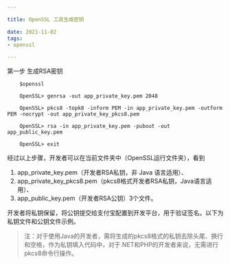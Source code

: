 ```yaml
---

title: OpenSSL 工具生成密钥

date: 2021-11-02
tags:
- openssl

---
```


第一步 生成RSA密钥

````Shell
    $openssl
    
    OpenSSL> genrsa -out app_private_key.pem 2048
    
    OpenSSL> pkcs8 -topk8 -inform PEM -in app_private_key.pem -outform PEM -nocrypt -out app_private_key_pkcs8.pem
    
    OpenSSL> rsa -in app_private_key.pem -pubout -out app_public_key.pem
    
    OpenSSL> exit
````

经过以上步骤，开发者可以在当前文件夹中（OpenSSL运行文件夹），看到

1. app_private_key.pem（开发者RSA私钥，非 Java 语言适用）、
2. app_private_key_pkcs8.pem（pkcs8格式开发者RSA私钥，Java语言适用）、
3. app_public_key.pem（开发者RSA公钥）3个文件。

  开发者将私钥保留，将公钥提交给支付宝配置到开发平台，用于验证签名。以下为私钥文件和公钥文件示例。

> 注：对于使用Java的开发者，需将生成的pkcs8格式的私钥去除头尾、换行和空格，作为私钥填入代码中，对于.NET和PHP的开发者来说，无需进行pkcs8命令行操作。